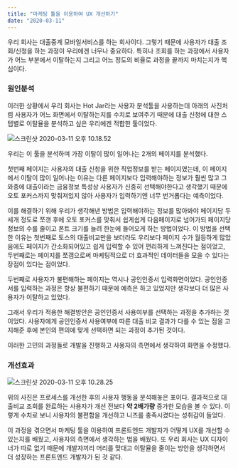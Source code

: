 ```yaml
---
title: "마케팅 툴을 이용하여 UX 개선하기"
date: "2020-03-11"
---
```


우리 회사는 대출중계 모바일서비스를 하는 회사이다. 그렇기 때문에 사용자가 대출 조회/신청을 하는 과정이 우리에겐 너무나 중요하다. 특히나 조회를 하는 과정에서 사용자가 어느 부분에서 이탈하는지 그리고 어느 정도의 비율로 과정을 끝까지 마치는지가 핵심이다. 

### 원인분석

이러한 상황에서 우리 회사는 Hot Jar라는 사용자 분석툴을 사용하는데 아래의 사진처럼 사용자가 어느 화면에서 이탈하는지를 수치로 보여주기 때문에 대출 신청에 대한 스텝별로 이탈율을 분석하고 싶은 우리에겐 적합한 툴이었다.

![스크린샷 2020-03-11 오후 10.18.52](https://i.loli.net/2020/04/13/DXgiW76qvoF13cY.png)

우리는 이 툴을 분석하며 가장 이탈이 많이 일어나는 2개의 페이지를 분석했다.

첫번째 페이지는 사용자의 대출 신청을 위한 직업정보를 받는 페이지였는데, 이 페이지에서 이탈이 많이 일어나는 이유는 다른 페이지보다 입력해야하는 정보가 훨씬 많고 그 와중에 대출이라는 금융정보 특성상 사용자가 신중히 선택해야한다고 생각했기 때문에 오토 포커스까지 맞춰져있지 않아 사용자가 입력하기엔 너무 번거롭다는 예측이었다.

이를 해결하기 위해 우리가 생각해낸 방법은 입력해야하는 정보를 많아봐야 페이지당 두 세개 정도로 쪼갠 후에 오토 포커스를 맞춰서 쉽게쉽게 다음페이지로 넘어가되 페이지당 정보의 수를 줄이고 폰트 크기를 늘려 한눈에 들어오게 하는 방법이었다. 이 방법을 선택한 이유는 첫번째로 토스의 대출비교만을 보더라도 우리보다 페이지 수가 월등하게 많았음에도 페이지가 간소화되어있고 쉽게 입력할 수 있어 편리하게 느껴진다는 점이었고, 두번째로는 페이지를 쪼갬으로써 마케팅적으로 더 효과적인 데이터들을 모을 수 있다는 장점이 있다는 점이었다. 

두번째로 사용자가 불편해하는 페이지는 역시나 공인인증서 입력화면이었다. 공인인증서를 입력하는 과정은 항상 불편하기 때문에 예측은 하고 있었지만 생각보다 더 많은 사용자가 이탈하고 있었다. 

그래서 우리가 적용한 해결방안은 공인인증서 사용여부를 선택하는 과정을 추가하는 것이었다. 사용자에게 공인인증서 사용여부에 따른 대출 비교 결과가 다를 수 있는 점을 고지해준 후에 본인의 편의에 맞게 선택하면 되는 과정이 추가된 것이다. 

이러한 고민의 과정들로 개발을 진행하고 사용자의 측면에서 생각하여 화면을 수정했다.

### 개선효과

![스크린샷 2020-03-11 오후 10.28.25](https://i.loli.net/2020/04/13/uptkzKPaY2hUXL7.png)

위의 사진은 프로세스를 개선한 후의 사용자 행동을 분석해놓은 표이다. 결과적으로 대출비교 조회를 완료하는 사용자가 개선 전보다 **약 2배가량** 증가한 모습을 볼 수 있다. 이렇게 수치로 보니 사용자의 불편함을 개선하고 니즈를 충족시켰다는 성취감이 들었다.

이 과정을 겪으면서 마케팅 툴을 이용하여 프론트엔드 개발자가 어떻게 UX를 개선할 수 있는지를 배웠고, 사용자의 측면에서 생각하는 법을 배웠다. 또 우리 회사는 UX 디자이너가 따로 없기 때문에 개발자끼리 머리를 맞대고 이탈율을 줄이는 방안을 생각하면서 더 성장하는 프론트엔드 개발자가 된 것 같다.

